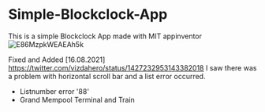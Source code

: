 # Simple-Blockclock-App
This is a simple Blockclock App made with MIT appinventor
![E86MzpkWEAEAh5k](https://user-images.githubusercontent.com/88902789/129557710-7aa0d0d0-1a0a-4a2d-9d65-9ed1a79a64b9.jpg)

Fixed and Added
[16.08.2021]
https://twitter.com/vizdahero/status/1427232953143382018
I saw there was a problem with horizontal scroll bar and a list error occurred.
- Listnumber error '88'
- Grand Mempool Terminal and Train
